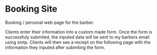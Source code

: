 # Booking Site
Booking / personal web page for the barber.

Clients enter their information into a custom made form. Once the form is successfuly submited, the inputed data will be sent to my barbers email using smtp.
Clients will then see a reciept on the following page with the information they inputed after submiting the form. 
